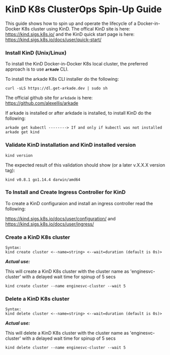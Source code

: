 # KinD K8s ClusterOps Spin-Up Guide

This guide shows how to spin up and operate the lifecycle of a Docker-in-Docker K8s cluster using KinD.
The offical KinD site is here: https://kind.sigs.k8s.io/ and the KinD quick start page is here:  https://kind.sigs.k8s.io/docs/user/quick-start/

### Install KinD (Unix/Linux)

To install the KinD Docker-in-Docker K8s local cluster, the preferred approach is to use ***`arkade`*** CLI. 

To install the arkade K8s CLI installer do the following:
```
curl -sLS https://dl.get-arkade.dev | sudo sh
```
The official github site for `arkdade` is here: https://github.com/alexellis/arkade

If arkade is installed or after arkdade is installed, to install KinD do the following:
```
arkade get kubectl --------> If and only if kubectl was not installed
arkade get kind
```

### Validate KinD installation and KinD installed version
```
kind version
```

The expected result of this validation should show (or a later v.X.X.X version tag):
```
kind v0.8.1 go1.14.4 darwin/amd64
```

### To Install and Create Ingress Controller for KinD

To create a KinD configuraion and install an ingress controller read the following:

https://kind.sigs.k8s.io/docs/user/configuration/ and https://kind.sigs.k8s.io/docs/user/ingress/


### Create a KinD K8s cluster
```
Syntax:
kind create cluster <--name=string> <--wait=duration (default is 0s)>
```
***Actual use:***

This will create a KinD K8s cluster with the cluster name as 'enginesvc-cluster' with a delayed wait time for spinup of 5 secs
```
kind create cluster --name enginesvc-cluster --wait 5
```

### Delete a KinD K8s cluster
```
Syntax:
kind delete cluster <--name=string> <--wait=duration (default is 0s)>
```
***Actual use:***

This will delete a KinD K8s cluster with the cluster name as 'enginesvc-cluster' with a delayed wait time for spinup of 5 secs
```
kind delete cluster --name enginesvc-cluster --wait 5
```
